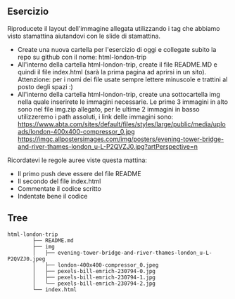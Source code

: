 ## Esercizio
Riproducete il layout dell'immagine allegata utilizzando i tag che abbiamo visto stamattina aiutandovi con le slide di  stamattina.
 - Create una nuova cartella per l'esercizio di oggi e collegate subito la repo su github con il nome: html-london-trip
 - All'interno della cartella html-london-trip, create il file README.MD e quindi il file index.html (sarà la prima pagina ad aprirsi in un sito). Attenzione: per i nomi dei file usate sempre lettere minuscole e trattini al posto degli spazi :)
 - All'interno della cartella html-london-trip, create una sottocartella img nella quale inserirete le immagini necessarie. Le prime 3 immagini in alto sono nel file img.zip allegato, per le ultime 2 immagini in basso utilizzeremo i path assoluti, i link delle immagini sono: https://www.abta.com/sites/default/files/styles/large/public/media/uploads/london-400x400-compressor_0.jpg https://imgc.allpostersimages.com/img/posters/evening-tower-bridge-and-river-thames-london_u-L-P2QVZJ0.jpg?artPerspective=n

Ricordatevi le regole auree viste questa mattina:
 - Il primo push deve essere del file README
 - Il secondo del file index.html
 - Commentate il codice scritto
 - Indentate bene il codice

## Tree
```
html-london-trip
        ├── README.md
        ├── img
        │   ├── evening-tower-bridge-and-river-thames-london_u-L-P2QVZJ0.jpeg
        │   ├── london-400x400-compressor_0.jpeg
        │   ├── pexels-bill-emrich-230794-0.jpg
        │   ├── pexels-bill-emrich-230794-1.jpg
        │   └── pexels-bill-emrich-230794-2.jpg
        └── index.html
```
